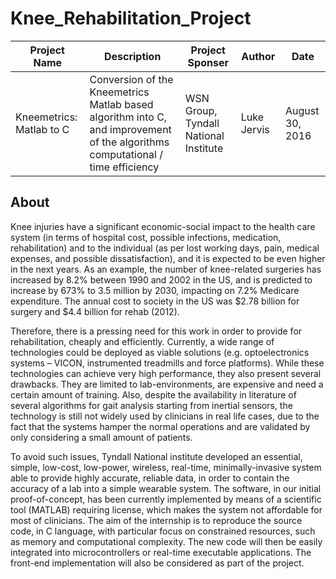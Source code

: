 # Knee_Rehabilitation_Project

| Project Name | Description | Project Sponser | Author | Date |
| --- | --- | --- | --- | --- |
| Kneemetrics: Matlab to C | Conversion of the Kneemetrics Matlab based algorithm into C, and improvement of the algorithms computational / time efficiency | WSN Group, Tyndall National Institute | Luke Jervis | August 30, 2016 |


## About 
Knee injuries have a significant economic-social impact to the health care system (in terms of hospital cost, possible infections, medication, rehabilitation) and to the individual (as per lost working days, pain, medical expenses, and possible dissatisfaction), and it is expected to be even higher in the next years. As an example, the number of knee-related surgeries has increased by 8.2% between 1990 and 2002 in the US, and is predicted to increase by 673% to 3.5 million by 2030, impacting on 7.2% Medicare expenditure. The annual cost to society in the US was $2.78 billion for surgery and $4.4 billion for rehab (2012). 

Therefore, there is a pressing need for this work in order to provide for rehabilitation, cheaply and efficiently. Currently, a wide range of technologies could be deployed as viable solutions (e.g. optoelectronics systems – VICON, instrumented treadmills and force platforms). While these technologies can achieve very high performance, they also present several drawbacks. They are limited to lab-environments, are expensive and need a certain amount of training. Also, despite the availability in literature of several algorithms for gait analysis starting from inertial sensors, the technology is still not widely used by clinicians in real life cases, due to the fact that the systems hamper the normal operations and are validated by only considering a small amount of patients.

To avoid such issues, Tyndall National institute developed an essential, simple, low-cost, low-power, wireless, real-time, minimally-invasive system able to provide highly accurate, reliable data, in order to contain the accuracy of a lab into a simple wearable system. The software, in our initial proof-of-concept, has been currently implemented by means of a scientific tool (MATLAB) requiring license, which makes the system not affordable for most of clinicians. The aim of the internship is to reproduce the source code, in C language, with particular focus on constrained resources, such as memory and computational complexity. The new code will then be easily integrated into microcontrollers or real-time executable applications. The front-end implementation will also be considered as part of the project. 

